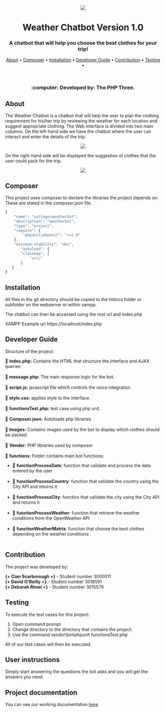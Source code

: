 <div align="center">
<img src="https://gitlab.griffith.ie/Davidor/chatbot-weather-api/-/raw/master/images/headerBot.png">
<br/>
<h1>Weather Chatbot Version 1.0</h1>
<h3>A chatbot that will help you choose the best clothes for your trip!</h3>
<p align="center">
  <a href="#about">About</a> •
  <a href="#somposer">Composer</a> •
  <a href="#installation">Installation</a> •
  <a href="#developer-guide">Developer Guide</a> •
  <a href="#contribution">Contribution</a> •
  <a href="#testing">Testing</a> •
</p>
<br>
<h3> :computer: Developed by: The PHP Three. </h3>
</div>


## About
The Weather Chatbot is a chatbot that will help the user to plan the clothing requirement for his/her trip by reviewing the weather for each location and suggest appropriate clothing.
The Web interface is divided into two main columns. On the left-hand side we have the chatbot where the user can interact and enter the details of the trip.
<div align="center">
<img src="https://gitlab.griffith.ie/Davidor/chatbot-weather-api/-/raw/master/images/interface1.png">
</div>

On the right-hand side will be displayed the suggestion of clothes that the user could pack for the trip.
<div align="center">
<img src="https://gitlab.griffith.ie/Davidor/chatbot-weather-api/-/raw/master/images/interface2.png">
</div>


## Composer

This project uses composer to declare the libraries the project depends on. These are stated in the composer.json file.

```javascript
{
    "name": "college/weatherbot",
    "description": "weatherbot",
    "type": "project",
    "require": {
        "phpunit/phpunit": ">=1.0"
    },
    "minimum-stability": "dev",
	   "autoload": {
       "classmap": [
           "src/"
       ]
   }
}
```

## Installation

All files in the git directory should be copied to the htdocs folder or subfolder on the webserver or within xampp.

The chatbot can then be accessed using the root url and index.php

XAMPP Example url
https://localhost/index.php


## Developer Guide

Structure of the project: 

:page_facing_up: **index.php:** Contains the HTML that structure the interface and AJAX queries<br/><br/>
:page_facing_up: **message.php:** The main response logic for the bot.<br/><br/>
:page_facing_up: **script.js:** javascript file which controls the voice integration<br/><br/>
:page_facing_up: **style.css:** applies style to the interface.<br/><br/>
:page_facing_up: **functionsTest.php:** test case using php unit.<br/><br/>
:page_facing_up: **Composer.json:** Autoloads php libraries<br/><br/>
:file_folder: **Images:** Contains images used by the bot to display which clothes should be packed.<br/><br/>
:file_folder: **Vendor:** PHP libraries used by composer<br/><br/>
:file_folder: **functions:** Folder contains main bot functions:
- :page_facing_up: **functionProcessDate**: function that validate and process the date entered by the user<br/><br/>
- :page_facing_up: **functionProcessCountry**: function that validate the country using the City API and returns it<br/><br/>
 - :page_facing_up: **functionProcessCity**: function that validate the city using the City API and returns it<br/><br/>
 - :page_facing_up: **functionProcessWeather**: function that retrieve the weather conditions from the OpenWeather API<br/><br/>
 - :page_facing_up: **functionWeatherMatrix**: function that choose the best clothes depending on the weather conditions<br/><br/>


## Contribution
The project was developed by:<br/>

**{+ Cian Scarborough +}** - Student number 3000011<br/>
**{+ David O'Reilly +}** - Student number 3018591<br/>
**{+ Deborah Rimei +}** - Student number 3015579<br/>



## Testing 

To execute the test cases for this project:
1. Open command prompt
2. Change directory to the directory that contains the project.
3. Use the command vendor\bin\phpunit functionsTest.php

All of our test cases will then be executed.

## User instructions

Simply start answering the questions the bot asks and you will get the answers you need.

## Project documentation
You can see our working documentation [here](https://docs.google.com/document/d/1i1-oTLxIDAYIC_Fa_N_PRxnnJ2b6ZOjK/)
